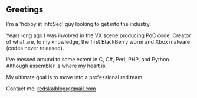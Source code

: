 ## Greetings 

I'm a 'hobbyist InfoSec' guy looking to get into the industry.

Years long ago I was involved in the VX scene producing PoC code. Creator of what are, to my knowledge, the first BlackBerry worm and Xbox malware (codes never released).

I've messed around to some extent in C, C#, Perl, PHP, and Python. Although assembler is where my heart is.

My ultimate goal is to move into a professional red team.

Contact me: [redskalblog@gmail.com](redskalblog@gmail.com)